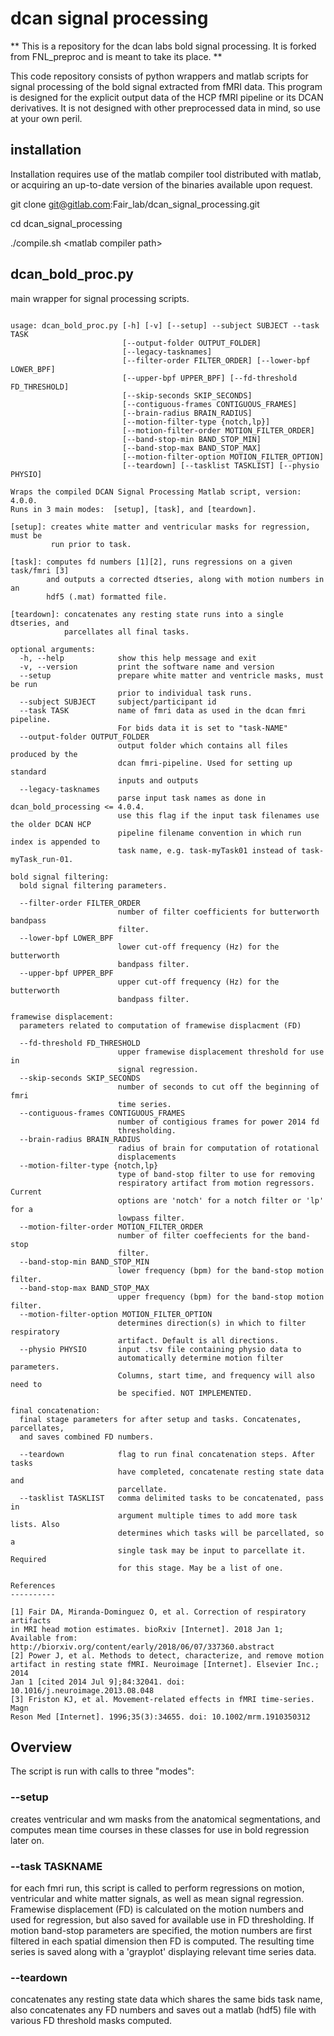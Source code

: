 # dcan signal processing

\*\*
This is a repository for the dcan labs bold signal processing. It is 
forked from FNL\_preproc and is meant to take its place.
\*\*

This code repository consists of python wrappers and matlab scripts
for signal processing of the bold signal extracted from fMRI data.
This program is designed for the explicit output data of the HCP
fMRI pipeline or its DCAN derivatives. It is not designed with other 
preprocessed data in mind, so use at your own peril.


## installation

Installation requires use of the matlab compiler tool distributed with 
matlab, or acquiring an up-to-date version of the binaries available upon 
request.

git clone git@gitlab.com:Fair\_lab/dcan\_signal\_processing.git

cd dcan\_signal\_processing

./compile.sh \<matlab compiler path\>


## dcan\_bold\_proc.py

main wrapper for signal processing scripts.

```{bash}

usage: dcan_bold_proc.py [-h] [-v] [--setup] --subject SUBJECT --task TASK
                         [--output-folder OUTPUT_FOLDER]
                         [--legacy-tasknames]
                         [--filter-order FILTER_ORDER] [--lower-bpf LOWER_BPF]
                         [--upper-bpf UPPER_BPF] [--fd-threshold FD_THRESHOLD]
                         [--skip-seconds SKIP_SECONDS]
                         [--contiguous-frames CONTIGUOUS_FRAMES]
                         [--brain-radius BRAIN_RADIUS]
                         [--motion-filter-type {notch,lp}]
                         [--motion-filter-order MOTION_FILTER_ORDER]
                         [--band-stop-min BAND_STOP_MIN]
                         [--band-stop-max BAND_STOP_MAX]
                         [--motion-filter-option MOTION_FILTER_OPTION]
                         [--teardown] [--tasklist TASKLIST] [--physio PHYSIO]

Wraps the compiled DCAN Signal Processing Matlab script, version: 4.0.0.
Runs in 3 main modes:  [setup], [task], and [teardown].

[setup]: creates white matter and ventricular masks for regression, must be
         run prior to task.

[task]: computes fd numbers [1][2], runs regressions on a given task/fmri [3]
        and outputs a corrected dtseries, along with motion numbers in an
        hdf5 (.mat) formatted file.

[teardown]: concatenates any resting state runs into a single dtseries, and
            parcellates all final tasks.

optional arguments:
  -h, --help            show this help message and exit
  -v, --version         print the software name and version
  --setup               prepare white matter and ventricle masks, must be run
                        prior to individual task runs.
  --subject SUBJECT     subject/participant id
  --task TASK           name of fmri data as used in the dcan fmri pipeline.
                        For bids data it is set to "task-NAME"
  --output-folder OUTPUT_FOLDER
                        output folder which contains all files produced by the
                        dcan fmri-pipeline. Used for setting up standard
                        inputs and outputs
  --legacy-tasknames
                        parse input task names as done in dcan_bold_processing <= 4.0.4.
                        use this flag if the input task filenames use the older DCAN HCP 
                        pipeline filename convention in which run index is appended to 
                        task name, e.g. task-myTask01 instead of task-myTask_run-01. 

bold signal filtering:
  bold signal filtering parameters.

  --filter-order FILTER_ORDER
                        number of filter coefficients for butterworth bandpass
                        filter.
  --lower-bpf LOWER_BPF
                        lower cut-off frequency (Hz) for the butterworth
                        bandpass filter.
  --upper-bpf UPPER_BPF
                        upper cut-off frequency (Hz) for the butterworth
                        bandpass filter.

framewise displacement:
  parameters related to computation of framewise displacment (FD)

  --fd-threshold FD_THRESHOLD
                        upper framewise displacement threshold for use in
                        signal regression.
  --skip-seconds SKIP_SECONDS
                        number of seconds to cut off the beginning of fmri
                        time series.
  --contiguous-frames CONTIGUOUS_FRAMES
                        number of contigious frames for power 2014 fd
                        thresholding.
  --brain-radius BRAIN_RADIUS
                        radius of brain for computation of rotational
                        displacements
  --motion-filter-type {notch,lp}
                        type of band-stop filter to use for removing
                        respiratory artifact from motion regressors. Current
                        options are 'notch' for a notch filter or 'lp' for a
                        lowpass filter.
  --motion-filter-order MOTION_FILTER_ORDER
                        number of filter coeffecients for the band-stop
                        filter.
  --band-stop-min BAND_STOP_MIN
                        lower frequency (bpm) for the band-stop motion filter.
  --band-stop-max BAND_STOP_MAX
                        upper frequency (bpm) for the band-stop motion filter.
  --motion-filter-option MOTION_FILTER_OPTION
                        determines direction(s) in which to filter respiratory
                        artifact. Default is all directions.
  --physio PHYSIO       input .tsv file containing physio data to
                        automatically determine motion filter parameters.
                        Columns, start time, and frequency will also need to
                        be specified. NOT IMPLEMENTED.

final concatenation:
  final stage parameters for after setup and tasks. Concatenates, parcellates,
  and saves combined FD numbers.

  --teardown            flag to run final concatenation steps. After tasks
                        have completed, concatenate resting state data and
                        parcellate.
  --tasklist TASKLIST   comma delimited tasks to be concatenated, pass in
                        argument multiple times to add more task lists. Also
                        determines which tasks will be parcellated, so a
                        single task may be input to parcellate it. Required
                        for this stage. May be a list of one.

References
----------

[1] Fair DA, Miranda-Dominguez O, et al. Correction of respiratory artifacts
in MRI head motion estimates. bioRxiv [Internet]. 2018 Jan 1; Available from:
http://biorxiv.org/content/early/2018/06/07/337360.abstract
[2] Power J, et al. Methods to detect, characterize, and remove motion
artifact in resting state fMRI. Neuroimage [Internet]. Elsevier Inc.; 2014
Jan 1 [cited 2014 Jul 9];84:32041. doi: 10.1016/j.neuroimage.2013.08.048
[3] Friston KJ, et al. Movement-related effects in fMRI time-series. Magn
Reson Med [Internet]. 1996;35(3):34655. doi: 10.1002/mrm.1910350312
```

## Overview

The script is run with calls to three "modes":

### --setup

creates ventricular and wm masks from the anatomical segmentations, and 
computes mean time courses in these classes for use in bold regression later 
on.

### --task TASKNAME

for each fmri run, this script is called to perform regressions on 
motion, ventricular and white matter signals, as well as mean signal 
regression. Framewise displacement (FD) is calculated on the motion numbers 
and used for regression, but also saved for available use in FD thresholding.
If motion band-stop parameters are specified, the motion numbers are first 
filtered in each spatial dimension then FD is computed. The resulting time 
series is saved along with a 'grayplot' displaying relevant time series data.

### --teardown

concatenates any resting state data which shares the same bids task name, 
also concatenates any FD numbers and saves out a matlab (hdf5) file with 
various FD threshold masks computed.

